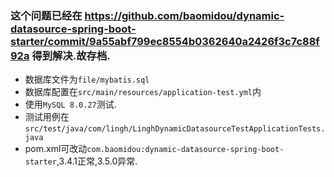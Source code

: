 ### 这个问题已经在 https://github.com/baomidou/dynamic-datasource-spring-boot-starter/commit/9a55abf799ec8554b0362640a2426f3c7c88f92a 得到解决.故存档.

- 数据库文件为`file/mybatis.sql`
- 数据库配置在`src/main/resources/application-test.yml`内
- 使用`MySQL 8.0.27`测试.
- 测试用例在`src/test/java/com/lingh/LinghDynamicDatasourceTestApplicationTests.java`
- pom.xml可改动`com.baomidou:dynamic-datasource-spring-boot-starter`,3.4.1正常,3.5.0异常.
